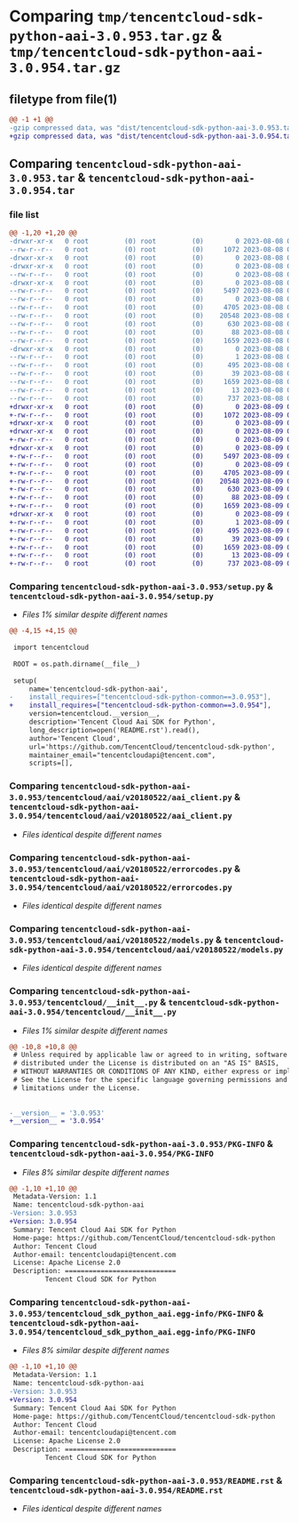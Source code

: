 # Comparing `tmp/tencentcloud-sdk-python-aai-3.0.953.tar.gz` & `tmp/tencentcloud-sdk-python-aai-3.0.954.tar.gz`

## filetype from file(1)

```diff
@@ -1 +1 @@
-gzip compressed data, was "dist/tencentcloud-sdk-python-aai-3.0.953.tar", last modified: Tue Aug  8 00:16:36 2023, max compression
+gzip compressed data, was "dist/tencentcloud-sdk-python-aai-3.0.954.tar", last modified: Wed Aug  9 00:16:50 2023, max compression
```

## Comparing `tencentcloud-sdk-python-aai-3.0.953.tar` & `tencentcloud-sdk-python-aai-3.0.954.tar`

### file list

```diff
@@ -1,20 +1,20 @@
-drwxr-xr-x   0 root         (0) root         (0)        0 2023-08-08 00:16:36.000000 tencentcloud-sdk-python-aai-3.0.953/
--rw-r--r--   0 root         (0) root         (0)     1072 2023-08-08 00:16:36.000000 tencentcloud-sdk-python-aai-3.0.953/setup.py
-drwxr-xr-x   0 root         (0) root         (0)        0 2023-08-08 00:16:36.000000 tencentcloud-sdk-python-aai-3.0.953/tencentcloud/
-drwxr-xr-x   0 root         (0) root         (0)        0 2023-08-08 00:16:36.000000 tencentcloud-sdk-python-aai-3.0.953/tencentcloud/aai/
--rw-r--r--   0 root         (0) root         (0)        0 2023-08-08 00:16:36.000000 tencentcloud-sdk-python-aai-3.0.953/tencentcloud/aai/__init__.py
-drwxr-xr-x   0 root         (0) root         (0)        0 2023-08-08 00:16:36.000000 tencentcloud-sdk-python-aai-3.0.953/tencentcloud/aai/v20180522/
--rw-r--r--   0 root         (0) root         (0)     5497 2023-08-08 00:16:36.000000 tencentcloud-sdk-python-aai-3.0.953/tencentcloud/aai/v20180522/aai_client.py
--rw-r--r--   0 root         (0) root         (0)        0 2023-08-08 00:16:36.000000 tencentcloud-sdk-python-aai-3.0.953/tencentcloud/aai/v20180522/__init__.py
--rw-r--r--   0 root         (0) root         (0)     4705 2023-08-08 00:16:36.000000 tencentcloud-sdk-python-aai-3.0.953/tencentcloud/aai/v20180522/errorcodes.py
--rw-r--r--   0 root         (0) root         (0)    20548 2023-08-08 00:16:36.000000 tencentcloud-sdk-python-aai-3.0.953/tencentcloud/aai/v20180522/models.py
--rw-r--r--   0 root         (0) root         (0)      630 2023-08-08 00:16:36.000000 tencentcloud-sdk-python-aai-3.0.953/tencentcloud/__init__.py
--rw-r--r--   0 root         (0) root         (0)       88 2023-08-08 00:16:36.000000 tencentcloud-sdk-python-aai-3.0.953/setup.cfg
--rw-r--r--   0 root         (0) root         (0)     1659 2023-08-08 00:16:36.000000 tencentcloud-sdk-python-aai-3.0.953/PKG-INFO
-drwxr-xr-x   0 root         (0) root         (0)        0 2023-08-08 00:16:36.000000 tencentcloud-sdk-python-aai-3.0.953/tencentcloud_sdk_python_aai.egg-info/
--rw-r--r--   0 root         (0) root         (0)        1 2023-08-08 00:16:36.000000 tencentcloud-sdk-python-aai-3.0.953/tencentcloud_sdk_python_aai.egg-info/dependency_links.txt
--rw-r--r--   0 root         (0) root         (0)      495 2023-08-08 00:16:36.000000 tencentcloud-sdk-python-aai-3.0.953/tencentcloud_sdk_python_aai.egg-info/SOURCES.txt
--rw-r--r--   0 root         (0) root         (0)       39 2023-08-08 00:16:36.000000 tencentcloud-sdk-python-aai-3.0.953/tencentcloud_sdk_python_aai.egg-info/requires.txt
--rw-r--r--   0 root         (0) root         (0)     1659 2023-08-08 00:16:36.000000 tencentcloud-sdk-python-aai-3.0.953/tencentcloud_sdk_python_aai.egg-info/PKG-INFO
--rw-r--r--   0 root         (0) root         (0)       13 2023-08-08 00:16:36.000000 tencentcloud-sdk-python-aai-3.0.953/tencentcloud_sdk_python_aai.egg-info/top_level.txt
--rw-r--r--   0 root         (0) root         (0)      737 2023-08-08 00:16:36.000000 tencentcloud-sdk-python-aai-3.0.953/README.rst
+drwxr-xr-x   0 root         (0) root         (0)        0 2023-08-09 00:16:50.000000 tencentcloud-sdk-python-aai-3.0.954/
+-rw-r--r--   0 root         (0) root         (0)     1072 2023-08-09 00:16:50.000000 tencentcloud-sdk-python-aai-3.0.954/setup.py
+drwxr-xr-x   0 root         (0) root         (0)        0 2023-08-09 00:16:50.000000 tencentcloud-sdk-python-aai-3.0.954/tencentcloud/
+drwxr-xr-x   0 root         (0) root         (0)        0 2023-08-09 00:16:50.000000 tencentcloud-sdk-python-aai-3.0.954/tencentcloud/aai/
+-rw-r--r--   0 root         (0) root         (0)        0 2023-08-09 00:16:50.000000 tencentcloud-sdk-python-aai-3.0.954/tencentcloud/aai/__init__.py
+drwxr-xr-x   0 root         (0) root         (0)        0 2023-08-09 00:16:50.000000 tencentcloud-sdk-python-aai-3.0.954/tencentcloud/aai/v20180522/
+-rw-r--r--   0 root         (0) root         (0)     5497 2023-08-09 00:16:50.000000 tencentcloud-sdk-python-aai-3.0.954/tencentcloud/aai/v20180522/aai_client.py
+-rw-r--r--   0 root         (0) root         (0)        0 2023-08-09 00:16:50.000000 tencentcloud-sdk-python-aai-3.0.954/tencentcloud/aai/v20180522/__init__.py
+-rw-r--r--   0 root         (0) root         (0)     4705 2023-08-09 00:16:50.000000 tencentcloud-sdk-python-aai-3.0.954/tencentcloud/aai/v20180522/errorcodes.py
+-rw-r--r--   0 root         (0) root         (0)    20548 2023-08-09 00:16:50.000000 tencentcloud-sdk-python-aai-3.0.954/tencentcloud/aai/v20180522/models.py
+-rw-r--r--   0 root         (0) root         (0)      630 2023-08-09 00:16:50.000000 tencentcloud-sdk-python-aai-3.0.954/tencentcloud/__init__.py
+-rw-r--r--   0 root         (0) root         (0)       88 2023-08-09 00:16:50.000000 tencentcloud-sdk-python-aai-3.0.954/setup.cfg
+-rw-r--r--   0 root         (0) root         (0)     1659 2023-08-09 00:16:50.000000 tencentcloud-sdk-python-aai-3.0.954/PKG-INFO
+drwxr-xr-x   0 root         (0) root         (0)        0 2023-08-09 00:16:50.000000 tencentcloud-sdk-python-aai-3.0.954/tencentcloud_sdk_python_aai.egg-info/
+-rw-r--r--   0 root         (0) root         (0)        1 2023-08-09 00:16:50.000000 tencentcloud-sdk-python-aai-3.0.954/tencentcloud_sdk_python_aai.egg-info/dependency_links.txt
+-rw-r--r--   0 root         (0) root         (0)      495 2023-08-09 00:16:50.000000 tencentcloud-sdk-python-aai-3.0.954/tencentcloud_sdk_python_aai.egg-info/SOURCES.txt
+-rw-r--r--   0 root         (0) root         (0)       39 2023-08-09 00:16:50.000000 tencentcloud-sdk-python-aai-3.0.954/tencentcloud_sdk_python_aai.egg-info/requires.txt
+-rw-r--r--   0 root         (0) root         (0)     1659 2023-08-09 00:16:50.000000 tencentcloud-sdk-python-aai-3.0.954/tencentcloud_sdk_python_aai.egg-info/PKG-INFO
+-rw-r--r--   0 root         (0) root         (0)       13 2023-08-09 00:16:50.000000 tencentcloud-sdk-python-aai-3.0.954/tencentcloud_sdk_python_aai.egg-info/top_level.txt
+-rw-r--r--   0 root         (0) root         (0)      737 2023-08-09 00:16:50.000000 tencentcloud-sdk-python-aai-3.0.954/README.rst
```

### Comparing `tencentcloud-sdk-python-aai-3.0.953/setup.py` & `tencentcloud-sdk-python-aai-3.0.954/setup.py`

 * *Files 1% similar despite different names*

```diff
@@ -4,15 +4,15 @@
 
 import tencentcloud
 
 ROOT = os.path.dirname(__file__)
 
 setup(
     name='tencentcloud-sdk-python-aai',
-    install_requires=["tencentcloud-sdk-python-common==3.0.953"],
+    install_requires=["tencentcloud-sdk-python-common==3.0.954"],
     version=tencentcloud.__version__,
     description='Tencent Cloud Aai SDK for Python',
     long_description=open('README.rst').read(),
     author='Tencent Cloud',
     url='https://github.com/TencentCloud/tencentcloud-sdk-python',
     maintainer_email="tencentcloudapi@tencent.com",
     scripts=[],
```

### Comparing `tencentcloud-sdk-python-aai-3.0.953/tencentcloud/aai/v20180522/aai_client.py` & `tencentcloud-sdk-python-aai-3.0.954/tencentcloud/aai/v20180522/aai_client.py`

 * *Files identical despite different names*

### Comparing `tencentcloud-sdk-python-aai-3.0.953/tencentcloud/aai/v20180522/errorcodes.py` & `tencentcloud-sdk-python-aai-3.0.954/tencentcloud/aai/v20180522/errorcodes.py`

 * *Files identical despite different names*

### Comparing `tencentcloud-sdk-python-aai-3.0.953/tencentcloud/aai/v20180522/models.py` & `tencentcloud-sdk-python-aai-3.0.954/tencentcloud/aai/v20180522/models.py`

 * *Files identical despite different names*

### Comparing `tencentcloud-sdk-python-aai-3.0.953/tencentcloud/__init__.py` & `tencentcloud-sdk-python-aai-3.0.954/tencentcloud/__init__.py`

 * *Files 1% similar despite different names*

```diff
@@ -10,8 +10,8 @@
 # Unless required by applicable law or agreed to in writing, software
 # distributed under the License is distributed on an "AS IS" BASIS,
 # WITHOUT WARRANTIES OR CONDITIONS OF ANY KIND, either express or implied.
 # See the License for the specific language governing permissions and
 # limitations under the License.
 
 
-__version__ = '3.0.953'
+__version__ = '3.0.954'
```

### Comparing `tencentcloud-sdk-python-aai-3.0.953/PKG-INFO` & `tencentcloud-sdk-python-aai-3.0.954/PKG-INFO`

 * *Files 8% similar despite different names*

```diff
@@ -1,10 +1,10 @@
 Metadata-Version: 1.1
 Name: tencentcloud-sdk-python-aai
-Version: 3.0.953
+Version: 3.0.954
 Summary: Tencent Cloud Aai SDK for Python
 Home-page: https://github.com/TencentCloud/tencentcloud-sdk-python
 Author: Tencent Cloud
 Author-email: tencentcloudapi@tencent.com
 License: Apache License 2.0
 Description: ============================
         Tencent Cloud SDK for Python
```

### Comparing `tencentcloud-sdk-python-aai-3.0.953/tencentcloud_sdk_python_aai.egg-info/PKG-INFO` & `tencentcloud-sdk-python-aai-3.0.954/tencentcloud_sdk_python_aai.egg-info/PKG-INFO`

 * *Files 8% similar despite different names*

```diff
@@ -1,10 +1,10 @@
 Metadata-Version: 1.1
 Name: tencentcloud-sdk-python-aai
-Version: 3.0.953
+Version: 3.0.954
 Summary: Tencent Cloud Aai SDK for Python
 Home-page: https://github.com/TencentCloud/tencentcloud-sdk-python
 Author: Tencent Cloud
 Author-email: tencentcloudapi@tencent.com
 License: Apache License 2.0
 Description: ============================
         Tencent Cloud SDK for Python
```

### Comparing `tencentcloud-sdk-python-aai-3.0.953/README.rst` & `tencentcloud-sdk-python-aai-3.0.954/README.rst`

 * *Files identical despite different names*

